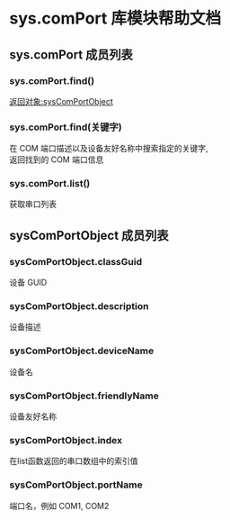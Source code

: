 # sys.comPort 库模块帮助文档

<a id="sys.comPort"></a>
## sys.comPort 成员列表


<a id="sys.comPort.find"></a>
### sys.comPort.find() 
 [返回对象:sysComPortObject](#sysComPortObject)

<a id="sys.comPort.find"></a>
### sys.comPort.find(关键字) 
 在 COM 端口描述以及设备友好名称中搜索指定的关键字,  
返回找到的 COM 端口信息

<a id="sys.comPort.list"></a>
### sys.comPort.list() 
 获取串口列表

<a id="sysComPortObject"></a>
## sysComPortObject 成员列表


<a id="sysComPortObject.classGuid"></a>
### sysComPortObject.classGuid 
 设备 GUID

<a id="sysComPortObject.description"></a>
### sysComPortObject.description 
 设备描述

<a id="sysComPortObject.deviceName"></a>
### sysComPortObject.deviceName 
 设备名

<a id="sysComPortObject.friendlyName"></a>
### sysComPortObject.friendlyName 
 设备友好名称

<a id="sysComPortObject.index"></a>
### sysComPortObject.index 
 在list函数返回的串口数组中的索引值

<a id="sysComPortObject.portName"></a>
### sysComPortObject.portName 
 端口名，例如 COM1, COM2
